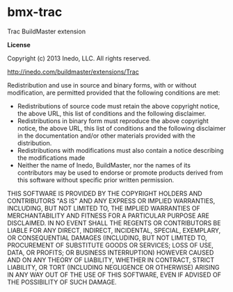 bmx-trac
========

Trac BuildMaster extension

**License**

Copyright (c) 2013 Inedo, LLC. All rights reserved.

http://inedo.com/buildmaster/extensions/Trac

Redistribution and use in source and binary forms, with or without modification, are permitted provided that the following conditions are met:

* Redistributions of source code must retain the above copyright notice, the above URL, this list of conditions and the following disclaimer. 
* Redistributions in binary form must reproduce the above copyright notice, the above URL, this list of conditions and the following disclaimer in the documentation and/or other materials provided with the distribution. 
* Redistributions with modifications must also contain a notice describing the modifications made
* Neither the name of Inedo, BuildMaster, nor the names of its contributors may be used to endorse or promote products derived from this software without specific prior written permission.

THIS SOFTWARE IS PROVIDED BY THE COPYRIGHT HOLDERS AND CONTRIBUTORS "AS IS" AND ANY EXPRESS OR IMPLIED WARRANTIES, INCLUDING, BUT NOT LIMITED TO, THE IMPLIED WARRANTIES OF MERCHANTABILITY AND FITNESS FOR A PARTICULAR PURPOSE ARE DISCLAIMED. IN NO EVENT SHALL THE REGENTS OR CONTRIBUTORS BE LIABLE FOR ANY DIRECT, INDIRECT, INCIDENTAL, SPECIAL, EXEMPLARY, OR CONSEQUENTIAL DAMAGES (INCLUDING, BUT NOT LIMITED TO, PROCUREMENT OF SUBSTITUTE GOODS OR SERVICES; LOSS OF USE, DATA, OR PROFITS; OR BUSINESS INTERRUPTION) HOWEVER CAUSED AND ON ANY THEORY OF LIABILITY, WHETHER IN CONTRACT, STRICT LIABILITY, OR TORT (INCLUDING NEGLIGENCE OR OTHERWISE) ARISING IN ANY WAY OUT OF THE USE OF THIS SOFTWARE, EVEN IF ADVISED OF THE POSSIBILITY OF SUCH DAMAGE.